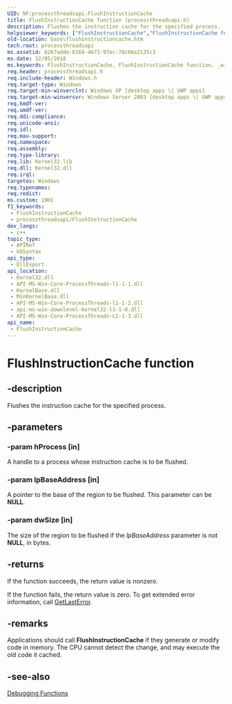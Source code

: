 ```yaml
---
UID: NF:processthreadsapi.FlushInstructionCache
title: FlushInstructionCache function (processthreadsapi.h)
description: Flushes the instruction cache for the specified process.
helpviewer_keywords: ["FlushInstructionCache","FlushInstructionCache function","_win32_flushinstructioncache","base.flushinstructioncache","processthreadsapi/FlushInstructionCache"]
old-location: base\flushinstructioncache.htm
tech.root: processthreadsapi
ms.assetid: 6267adde-8169-4673-97ec-78c66e2135c1
ms.date: 12/05/2018
ms.keywords: FlushInstructionCache, FlushInstructionCache function, _win32_flushinstructioncache, base.flushinstructioncache, processthreadsapi/FlushInstructionCache
req.header: processthreadsapi.h
req.include-header: Windows.h
req.target-type: Windows
req.target-min-winverclnt: Windows XP [desktop apps \| UWP apps]
req.target-min-winversvr: Windows Server 2003 [desktop apps \| UWP apps]
req.kmdf-ver: 
req.umdf-ver: 
req.ddi-compliance: 
req.unicode-ansi: 
req.idl: 
req.max-support: 
req.namespace: 
req.assembly: 
req.type-library: 
req.lib: Kernel32.lib
req.dll: Kernel32.dll
req.irql: 
targetos: Windows
req.typenames: 
req.redist: 
ms.custom: 19H1
f1_keywords:
 - FlushInstructionCache
 - processthreadsapi/FlushInstructionCache
dev_langs:
 - c++
topic_type:
 - APIRef
 - kbSyntax
api_type:
 - DllExport
api_location:
 - Kernel32.dll
 - API-MS-Win-Core-ProcessThreads-l1-1-1.dll
 - KernelBase.dll
 - MinKernelBase.dll
 - API-MS-Win-Core-ProcessThreads-l1-1-2.dll
 - api-ms-win-downlevel-kernel32-l1-1-0.dll
 - API-MS-Win-Core-ProcessThreads-L1-1-3.dll
api_name:
 - FlushInstructionCache
---
```


# FlushInstructionCache function


## -description

Flushes the instruction cache for the specified process.

## -parameters

### -param hProcess [in]

A handle to a process whose instruction cache is to be flushed.

### -param lpBaseAddress [in]

A pointer to the base of the region to be flushed. This parameter can be <b>NULL</b>.

### -param dwSize [in]

The size of the region to be flushed if the <i>lpBaseAddress</i> parameter is not <b>NULL</b>, in bytes.

## -returns

If the function succeeds, the return value is nonzero.

If the function fails, the return value is zero. To get extended error information, call 
<a href="/windows/desktop/api/errhandlingapi/nf-errhandlingapi-getlasterror">GetLastError</a>.

## -remarks

Applications should call 
<b>FlushInstructionCache</b> if they generate or modify code in memory. The CPU cannot detect the change, and may execute the old code it cached.

## -see-also

<a href="/windows/desktop/Debug/debugging-functions">Debugging Functions</a>